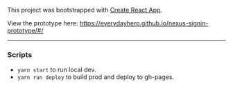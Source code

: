This project was bootstrapped with [Create React App](https://github.com/facebookincubator/create-react-app).

View the prototype here:
https://everydayhero.github.io/nexus-signin-prototype/#/

---

### Scripts

- `yarn start` to run local dev.
- `yarn run deploy` to build prod and deploy to gh-pages.
